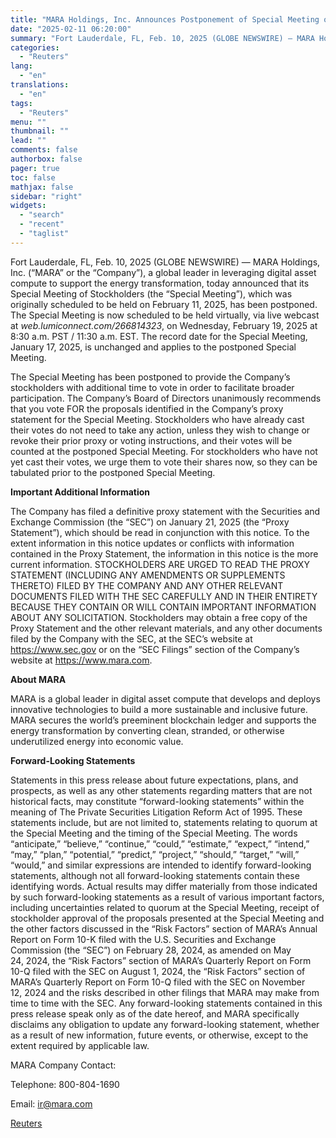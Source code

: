 ```yaml
---
title: "MARA Holdings, Inc. Announces Postponement of Special Meeting of Stockholders"
date: "2025-02-11 06:20:00"
summary: "Fort Lauderdale, FL, Feb. 10, 2025 (GLOBE NEWSWIRE) — MARA Holdings, Inc. (“MARA” or the “Company”), a global leader in leveraging digital asset compute to support the energy transformation, today announced that its Special Meeting of Stockholders (the “Special Meeting”), which was originally scheduled to be held on February 11,..."
categories:
  - "Reuters"
lang:
  - "en"
translations:
  - "en"
tags:
  - "Reuters"
menu: ""
thumbnail: ""
lead: ""
comments: false
authorbox: false
pager: true
toc: false
mathjax: false
sidebar: "right"
widgets:
  - "search"
  - "recent"
  - "taglist"
---
```


Fort Lauderdale, FL, Feb. 10, 2025 (GLOBE NEWSWIRE) — MARA Holdings, Inc. (“MARA” or the “Company”), a global leader in leveraging digital asset compute to support the energy transformation, today announced that its Special Meeting of Stockholders (the “Special Meeting”), which was originally scheduled to be held on February 11, 2025, has been postponed. The Special Meeting is now scheduled to be held virtually, via live webcast at *web.lumiconnect.com/266814323*, on Wednesday, February 19, 2025 at 8:30 a.m. PST / 11:30 a.m. EST. The record date for the Special Meeting, January 17, 2025, is unchanged and applies to the postponed Special Meeting.

The Special Meeting has been postponed to provide the Company’s stockholders with additional time to vote in order to facilitate broader participation. The Company’s Board of Directors unanimously recommends that you vote FOR the proposals identified in the Company’s proxy statement for the Special Meeting. Stockholders who have already cast their votes do not need to take any action, unless they wish to change or revoke their prior proxy or voting instructions, and their votes will be counted at the postponed Special Meeting. For stockholders who have not yet cast their votes, we urge them to vote their shares now, so they can be tabulated prior to the postponed Special Meeting.

**Important Additional Information** 

The Company has filed a definitive proxy statement with the Securities and Exchange Commission (the “SEC”) on January 21, 2025 (the “Proxy Statement”), which should be read in conjunction with this notice. To the extent information in this notice updates or conflicts with information contained in the Proxy Statement, the information in this notice is the more current information. STOCKHOLDERS ARE URGED TO READ THE PROXY STATEMENT (INCLUDING ANY AMENDMENTS OR SUPPLEMENTS THERETO) FILED BY THE COMPANY AND ANY OTHER RELEVANT DOCUMENTS FILED WITH THE SEC CAREFULLY AND IN THEIR ENTIRETY BECAUSE THEY CONTAIN OR WILL CONTAIN IMPORTANT INFORMATION ABOUT ANY SOLICITATION. Stockholders may obtain a free copy of the Proxy Statement and the other relevant materials, and any other documents filed by the Company with the SEC, at the SEC’s website at https://www.sec.gov or on the “SEC Filings” section of the Company’s website at https://www.mara.com.

**About MARA**

MARA is a global leader in digital asset compute that develops and deploys innovative technologies to build a more sustainable and inclusive future. MARA secures the world’s preeminent blockchain ledger and supports the energy transformation by converting clean, stranded, or otherwise underutilized energy into economic value.

**Forward-Looking Statements**

Statements in this press release about future expectations, plans, and prospects, as well as any other statements regarding matters that are not historical facts, may constitute “forward-looking statements” within the meaning of The Private Securities Litigation Reform Act of 1995. These statements include, but are not limited to, statements relating to quorum at the Special Meeting and the timing of the Special Meeting. The words “anticipate,” “believe,” “continue,” “could,” “estimate,” “expect,” “intend,” “may,” “plan,” “potential,” “predict,” “project,” “should,” “target,” “will,” “would,” and similar expressions are intended to identify forward-looking statements, although not all forward-looking statements contain these identifying words. Actual results may differ materially from those indicated by such forward-looking statements as a result of various important factors, including uncertainties related to quorum at the Special Meeting, receipt of stockholder approval of the proposals presented at the Special Meeting and the other factors discussed in the “Risk Factors” section of MARA’s Annual Report on Form 10-K filed with the U.S. Securities and Exchange Commission (the “SEC”) on February 28, 2024, as amended on May 24, 2024, the “Risk Factors” section of MARA’s Quarterly Report on Form 10-Q filed with the SEC on August 1, 2024, the “Risk Factors” section of MARA’s Quarterly Report on Form 10-Q filed with the SEC on November 12, 2024 and the risks described in other filings that MARA may make from time to time with the SEC. Any forward-looking statements contained in this press release speak only as of the date hereof, and MARA specifically disclaims any obligation to update any forward-looking statement, whether as a result of new information, future events, or otherwise, except to the extent required by applicable law.

MARA Company Contact:

Telephone: 800-804-1690

Email: ir@mara.com

[Reuters](https://www.tradingview.com/news/reuters.com,2025-02-10:newsml_GNX8KCs8C:0-mara-holdings-inc-announces-postponement-of-special-meeting-of-stockholders/)
